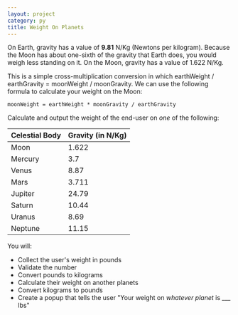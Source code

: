 ```yaml
---
layout: project
category: py
title: Weight On Planets
---
```

On Earth, gravity has a value of **9.81** N/Kg (Newtons per kilogram). Because the Moon has about one-sixth of the gravity that Earth does, you would weigh less standing on it. On the Moon, gravity has a value of 1.622 N/Kg.

This is a simple cross-multiplication conversion in which earthWeight / earthGravity = moonWeight / moonGravity. We can use the following formula to calculate your weight on the Moon:
```
moonWeight = earthWeight * moonGravity / earthGravity
```


Calculate and output the weight of the end-user on *one* of the following:

| Celestial Body | Gravity (in N/Kg) |
|----|----|
| Moon | 1.622 |
| Mercury | 	3.7 |
| Venus | 	8.87 |
| Mars | 	3.711 |
| Jupiter | 	24.79 |
| Saturn | 	10.44 |
| Uranus | 	8.69 |
| Neptune | 	11.15 |


You will:
- Collect the user's weight in pounds
- Validate the number
- Convert pounds to kilograms
- Calculate their weight on another planets
- Convert kilograms to pounds
- Create a popup that tells the user "Your weight on *whatever planet* is ___ lbs"
